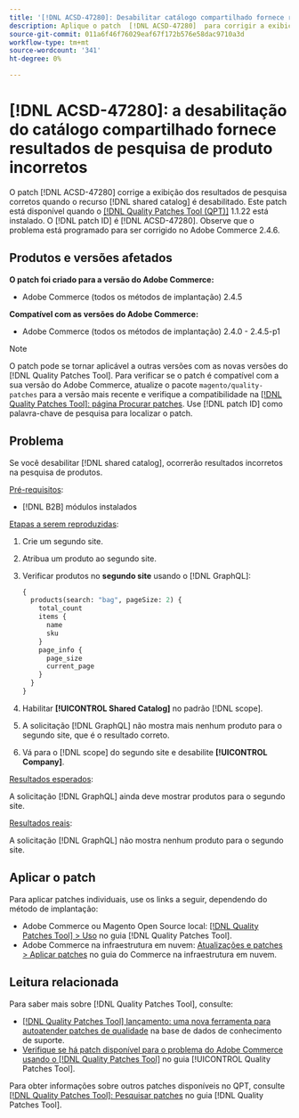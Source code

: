 ```yaml
---
title: '[!DNL ACSD-47280]: Desabilitar catálogo compartilhado fornece resultados de pesquisa de produto incorretos'
description: Aplique o patch  [!DNL ACSD-47280]  para corrigir a exibição dos resultados de pesquisa corretos quando o recurso de catálogo compartilhado estiver desabilitado.
source-git-commit: 011a6f46f76029eaf67f172b576e58dac9710a3d
workflow-type: tm+mt
source-wordcount: '341'
ht-degree: 0%

---
```


# [!DNL ACSD-47280]: a desabilitação do catálogo compartilhado fornece resultados de pesquisa de produto incorretos

O patch [!DNL ACSD-47280] corrige a exibição dos resultados de pesquisa corretos quando o recurso [!DNL shared catalog] é desabilitado. Este patch está disponível quando o [[!DNL Quality Patches Tool (QPT)]](https://experienceleague.adobe.com/pt-br/docs/commerce-operations/tools/quality-patches-tool/quality-patches-tool-to-self-serve-quality-patches) 1.1.22 está instalado. O [!DNL patch ID] é [!DNL ACSD-47280]. Observe que o problema está programado para ser corrigido no Adobe Commerce 2.4.6.

## Produtos e versões afetados

**O patch foi criado para a versão do Adobe Commerce:**
* Adobe Commerce (todos os métodos de implantação) 2.4.5

**Compatível com as versões do Adobe Commerce:**
* Adobe Commerce (todos os métodos de implantação) 2.4.0 - 2.4.5-p1

>[!NOTE]
>
>O patch pode se tornar aplicável a outras versões com as novas versões do [!DNL Quality Patches Tool]. Para verificar se o patch é compatível com a sua versão do Adobe Commerce, atualize o pacote `magento/quality-patches` para a versão mais recente e verifique a compatibilidade na [[!DNL Quality Patches Tool]: página Procurar patches](https://experienceleague.adobe.com/tools/commerce-quality-patches/index.html?lang=pt-BR). Use [!DNL patch ID] como palavra-chave de pesquisa para localizar o patch.

## Problema

Se você desabilitar [!DNL shared catalog], ocorrerão resultados incorretos na pesquisa de produtos.

<u>Pré-requisitos</u>:

* [!DNL B2B] módulos instalados

<u>Etapas a serem reproduzidas</u>:

1. Crie um segundo site.
1. Atribua um produto ao segundo site.
1. Verificar produtos no **segundo site** usando o [!DNL GraphQL]:

   ```GraphQL
   {
     products(search: "bag", pageSize: 2) {
       total_count
       items {
         name
         sku
       }
       page_info {
         page_size
         current_page
       }
     }
   }
   ```

1. Habilitar **[!UICONTROL Shared Catalog]** no padrão [!DNL scope].
1. A solicitação [!DNL GraphQL] não mostra mais nenhum produto para o segundo site, que é o resultado correto.
1. Vá para o [!DNL scope] do segundo site e desabilite **[!UICONTROL Company]**.

<u>Resultados esperados</u>:

A solicitação [!DNL GraphQL] ainda deve mostrar produtos para o segundo site.

<u>Resultados reais</u>:

A solicitação [!DNL GraphQL] não mostra nenhum produto para o segundo site.

## Aplicar o patch

Para aplicar patches individuais, use os links a seguir, dependendo do método de implantação:

* Adobe Commerce ou Magento Open Source local: [[!DNL Quality Patches Tool] > Uso](/help/tools/quality-patches-tool/usage.md) no guia [!DNL Quality Patches Tool].
* Adobe Commerce na infraestrutura em nuvem: [Atualizações e patches > Aplicar patches](https://experienceleague.adobe.com/docs/commerce-cloud-service/user-guide/develop/upgrade/apply-patches.html?lang=pt-BR) no guia do Commerce na infraestrutura em nuvem.

## Leitura relacionada

Para saber mais sobre [!DNL Quality Patches Tool], consulte:

* [[!DNL Quality Patches Tool] lançamento: uma nova ferramenta para autoatender patches de qualidade](https://experienceleague.adobe.com/pt-br/docs/commerce-operations/tools/quality-patches-tool/quality-patches-tool-to-self-serve-quality-patches) na base de dados de conhecimento de suporte.
* [Verifique se há patch disponível para o problema do Adobe Commerce usando o  [!DNL Quality Patches Tool]](/help/tools/quality-patches-tool/patches-available-in-qpt/check-patch-for-magento-issue-with-magento-quality-patches.md) no guia [!UICONTROL Quality Patches Tool].


Para obter informações sobre outros patches disponíveis no QPT, consulte [[!DNL Quality Patches Tool]: Pesquisar patches](https://experienceleague.adobe.com/tools/commerce-quality-patches/index.html?lang=pt-BR) no guia [!DNL Quality Patches Tool].
